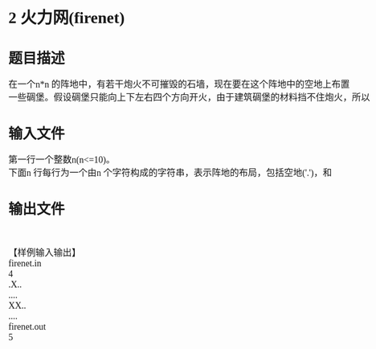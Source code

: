 
<h1>
	<span style="white-space:nowrap;font-family:&#39;Microsoft YaHei&#39;;font-size:32px;">2 火力网(firenet)</span> 
</h1>

# 题目描述


<span style="white-space:nowrap;font-family:&#39;Microsoft YaHei&#39;;font-size:18px;">在一个n*n 的阵地中，有若干炮火不可摧毁的石墙，现在要在这个阵地中的空地上布置</span><br/>
<span style="white-space:nowrap;font-family:&#39;Microsoft YaHei&#39;;font-size:18px;">一些碉堡。假设碉堡只能向上下左右四个方向开火，由于建筑碉堡的材料挡不住炮火，所以</span><br/>

# 输入文件


<span style="white-space:nowrap;font-family:&#39;Microsoft YaHei&#39;;font-size:18px;">第一行一个整数n(n&lt;=10)。</span><br/>
<span style="white-space:nowrap;font-family:&#39;Microsoft YaHei&#39;;font-size:18px;">下面n 行每行为一个由n 个字符构成的字符串，表示阵地的布局，包括空地(&#39;.&#39;)，和</span><br/>

# 输出文件


<p>
	<span style="white-space:nowrap;font-family:&#39;Microsoft YaHei&#39;;font-size:18px;"><br/>
</span> 
</p>
<span style="white-space:nowrap;font-family:&#39;Microsoft YaHei&#39;;font-size:18px;">【样例输入输出】</span><br/>
<span style="white-space:nowrap;font-family:&#39;Microsoft YaHei&#39;;font-size:18px;">firenet.in</span><br/>
<span style="white-space:nowrap;font-family:&#39;Microsoft YaHei&#39;;font-size:18px;">4</span><br/>
<span style="white-space:nowrap;font-family:&#39;Microsoft YaHei&#39;;font-size:18px;">.X..</span><br/>
<span style="white-space:nowrap;font-family:&#39;Microsoft YaHei&#39;;font-size:18px;">....</span><br/>
<span style="white-space:nowrap;font-family:&#39;Microsoft YaHei&#39;;font-size:18px;">XX..</span><br/>
<span style="white-space:nowrap;font-family:&#39;Microsoft YaHei&#39;;font-size:18px;">....</span><br/>
<span style="white-space:nowrap;font-family:&#39;Microsoft YaHei&#39;;font-size:18px;">firenet.out</span><br/>
<span style="white-space:nowrap;font-family:&#39;Microsoft YaHei&#39;;font-size:18px;">5</span><br/>
